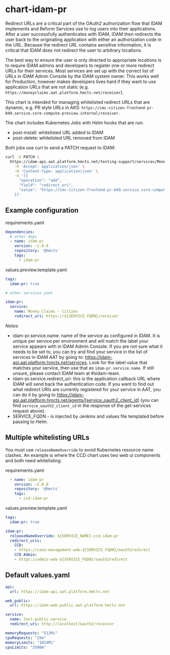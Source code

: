 # chart-idam-pr

Redirect URLs are a critical part of the OAuth2 authorization flow that IDAM implements and Reform Services use to log 
users into their applications. After a user successfully authenticates with IDAM, IDAM then redirects the user back to 
the originating application with either an authorization code in the URL. Because the redirect URL contains sensitive 
information, it is critical that IDAM does not redirect the user to arbitrary locations.

The best way to ensure the user is only directed to appropriate locations is to require IDAM admins and developers to 
register one or more redirect URLs for their services. Most services are set up with the correct list of URLs in IDAM 
Admin Console by the IDAM system owner. This works well for Production, however makes developers lives hard if they 
want to use application URLs that are not static (e.g. `https://moneyclaims.aat.platform.hmcts.net/receiver`). 

This chart is intended for managing whitelisted redirect URLs that are dynamic, e.g. PR style URLs in AKS: 
`https://cmc-citizen-frontend-pr-849.service.core-compute-preview.internal/receiver`.

The chart includes Kubernetes Jobs with Helm hooks that are run:
- post-install: whitelisted URL added to IDAM
- post-delete: whitelisted URL removed from IDAM

Both jobs use curl to send a PATCH request to IDAM:

```bash
curl -X PATCH \
  https://idam-api.aat.platform.hmcts.net/testing-support/services/Money%20Claims%20-%20Citizen \
    -H 'Accept: application/json' \
    -H 'Content-Type: application/json' \
    -d '[{
      "operation": "add",
      "field": "redirect_uri",
      "value": "https://cmc-citizen-frontend-pr-849.service.core-compute-preview.internal/receiver"
    }]'
```

## Example configuration

requirements.yaml
```yaml
dependencies:
  # other deps
  - name: idam-pr
    version: ~1.0.0
    repository: '@hmcts'
    tags:
      - idam-pr
```

values.preview.template.yaml
```yaml
tags:
  idam-pr: true

# other services yaml

idam-pr:
  service:
    name: Money Claims - Citizen
    redirect_uri: https://${SERVICE_FQDN}/receiver
```
*Notes*: 
- idam-pr.service.name: name of the service as configured in IDAM. It is unique per service per environment and will 
match the label your service appears with in IDAM Admin Console. If you are not sure what it needs to be set to, 
you can try and find your service in the list of services in IDAM AAT by going to: https://idam-api.aat.platform.hmcts.net/services. Look for the label value that matches your service, then use that as `idam-pr.service.name`. If still unsure, please contact IDAM team at #sidam-team.
- idam-pr.service.redirect_uri: this is the application callback URL where IDAM will send back the authentication code. If you want to find out what redirect URIs are currently registered for your service in AAT, you can do it by going to https://idam-api.aat.platform.hmcts.net/agents/[service_oauth2_client_id] (you can find `service_oauth2_client_id` in the response of the get-services request above).
- SERVICE_FQDN - is injected by Jenkins and values file templated before passing to Helm.

## Multiple whitelisting URLs

You must use `releaseNameOverride` to avoid Kubernetes resource name clashes. An example is where the CCD chart uses two web ui components and both need whitelisting:

requirements.yaml
```yaml
  - name: idam-pr
    version: ~2.0.0
    repository: '@hmcts'
    tags:
      - ccd-idam-pr
```

values.preview.template.yaml
```yaml
tags:
  idam-pr: true

idam-pr:
  releaseNameOverride: ${SERVICE_NAME}-ccd-idam-pr
  redirect_uris:
    CCD:
    - https://case-management-web-${SERVICE_FQDN}/oauth2redirect
    CCD Admin:
    - https://admin-web-${SERVICE_FQDN}/oauth2redirect
```

## Default values.yaml

```yaml
api:
  url: https://idam-api.aat.platform.hmcts.net

web_public:
  url: https://idam-web-public.aat.platform.hmcts.net

service:
  name: test-public-service
  redirect_uri: http://localhost/oauth2/receiver

memoryRequests: "512Mi"
cpuRequests: "25m"
memoryLimits: "1024Mi"
cpuLimits: "2500m"
```
